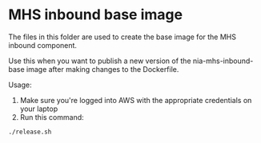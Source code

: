 # MHS inbound base image

The files in this folder are used to create the base image for the MHS inbound component.

Use this when you want to publish a new version of the nia-mhs-inbound-base image after making changes to the Dockerfile.

Usage:
1. Make sure you're logged into AWS with the appropriate credentials on your laptop
2. Run this command:

```bash
./release.sh
```
